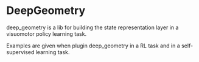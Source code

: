 # DeepGeometry

deep_geometry is a lib for building the state representation layer in a visuomotor policy learning task.

Examples are given when plugin deep_geometry in a RL task and in a self-supervised learning task.

